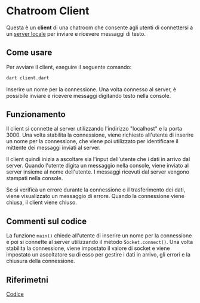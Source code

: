 # Chatroom Client 

Questa è un **client** di una chatroom che consente agli utenti di connettersi a un [server locale](https://github.com/Sebastiano0/TPSIT/tree/main/chatroom/server) per inviare e ricevere messaggi di testo.


## Come usare

Per avviare il client, eseguire il seguente comando:


```bash
dart client.dart

```
Inserire un nome per la connessione. Una volta connesso al server, è possibile inviare e ricevere messaggi digitando testo nella console.

## Funzionamento

Il client si connette al server utilizzando l'indirizzo "localhost" e la porta 3000. Una volta stabilita la connessione, viene richiesto all'utente di inserire un nome per la connessione, che viene poi utilizzato per identificare il mittente dei messaggi inviati al server.

Il client quindi inizia a ascoltare sia l'input dell'utente che i dati in arrivo dal server. Quando l'utente digita un messaggio nella console, viene inviato al server insieme al nome dell'utente. I messaggi ricevuti dal server vengono stampati nella console.

Se si verifica un errore durante la connessione o il trasferimento dei dati, viene visualizzato un messaggio di errore. Quando la connessione viene chiusa, il client viene chiuso.
## Commenti sul codice
La funzione `main()` chiede all'utente di inserire un nome per la connessione e poi si connette al server utilizzando il metodo `Socket.connect()`. Una volta stabilita la connessione, viene impostato il valore di socket e viene impostato un ascoltatore su di esso per gestire i dati in arrivo, gli errori e la chiusura della connessione.


## Riferimetni
[Codice](https://gitlab.com/divino.marchese/zuccante_src/-/blob/master/dart/netowrking_io/es006_chatroom_client.dart)
